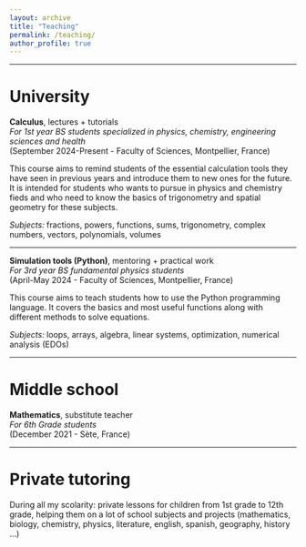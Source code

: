 ```yaml
---
layout: archive
title: "Teaching"
permalink: /teaching/
author_profile: true
---
```


***

University
======

<b>Calculus</b>, lectures + tutorials
<br><i>For 1st year BS students specialized in physics, chemistry, engineering sciences and health</i>
<br>(September 2024-Present - Faculty of Sciences, Montpellier, France)

This course aims to remind students of the essential calculation tools they have seen in previous years and introduce them to new ones for the future. It is intended for students who wants to pursue in physics and chemistry fieds and who need to know the basics of trigonometry and spatial geometry for these subjects.

<i>Subjects:</i> fractions, powers, functions, sums, trigonometry, complex numbers, vectors, polynomials, volumes

***

<b>Simulation tools (Python)</b>, mentoring + practical work
<br><i>For 3rd year BS fundamental physics students</i>
<br>(April-May 2024 - Faculty of Sciences, Montpellier, France)

This course aims to teach students how to use the Python programming language. It covers the basics and most useful functions along with different methods to solve equations.

<i>Subjects:</i> loops, arrays, algebra, linear systems, optimization, numerical analysis (EDOs)

***

Middle school
======

<b>Mathematics</b>, substitute teacher
<br><i>For 6th Grade students</i>
<br>(December 2021 - Sète, France)

***

Private tutoring
======

During all my scolarity: private lessons for children from 1st grade to 12th grade, helping them on a lot of school subjects and projects (mathematics, biology, chemistry, physics, literature, english, spanish, geography, history ...)
